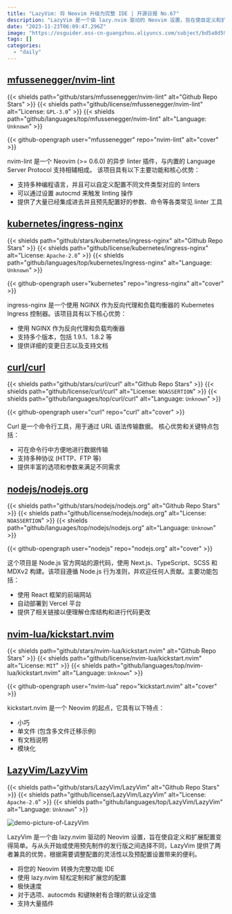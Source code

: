 ```yaml
---
title: "LazyVim: 将 Neovim 升级为完整 IDE | 开源日报 No.67"
description: "LazyVim 是一个由 lazy.nvim 驱动的 Neovim 设置，旨在使自定义和扩展配置变得简单。与从头开始或使用预先制作的发行版之间选择不同，LazyVim 提供了两者兼具的优势，根据需要调整配置的灵活性以及预配置设置带来的便利。打造 Neovim 完美 IDE，轻松自定义配置，性能卓越，支持丰富插件。"
date: "2023-11-23T06:09:47.296Z"
image: "https://osguider.oss-cn-guangzhou.aliyuncs.com/subject/bd5a8d591254f49d085a5a9af2b8b1eb.png"
tags: []
categories:
  - "daily"
---
```


## [mfussenegger/nvim-lint](https://github.com/mfussenegger/nvim-lint)

{{< shields path="github/stars/mfussenegger/nvim-lint" alt="Github Repo Stars" >}} {{< shields path="github/license/mfussenegger/nvim-lint" alt="License: `GPL-3.0`" >}} {{< shields path="github/languages/top/mfussenegger/nvim-lint" alt="Language: `Unknown`" >}}

{{< github-opengraph user="mfussenegger" repo="nvim-lint" alt="cover" >}}

nvim-lint 是一个 Neovim (>= 0.6.0) 的异步 linter 插件，与内置的 Language Server Protocol 支持相辅相成。
该项目具有以下主要功能和核心优势：

- 支持多种编程语言，并且可以自定义配置不同文件类型对应的 linters
- 可以通过设置 autocmd 来触发 linting 操作
- 提供了大量已经集成进去并且预先配置好的参数、命令等各类常见 linter 工具
  
## [kubernetes/ingress-nginx](https://github.com/kubernetes/ingress-nginx)

{{< shields path="github/stars/kubernetes/ingress-nginx" alt="Github Repo Stars" >}} {{< shields path="github/license/kubernetes/ingress-nginx" alt="License: `Apache-2.0`" >}} {{< shields path="github/languages/top/kubernetes/ingress-nginx" alt="Language: `Unknown`" >}}

{{< github-opengraph user="kubernetes" repo="ingress-nginx" alt="cover" >}}

ingress-nginx 是一个使用 NGINX 作为反向代理和负载均衡器的 Kubernetes Ingress 控制器。该项目具有以下核心优势：

- 使用 NGINX 作为反向代理和负载均衡器
- 支持多个版本，包括 1.9.1、1.8.2 等
- 提供详细的变更日志以及支持文档
  
## [curl/curl](https://github.com/curl/curl)

{{< shields path="github/stars/curl/curl" alt="Github Repo Stars" >}} {{< shields path="github/license/curl/curl" alt="License: `NOASSERTION`" >}} {{< shields path="github/languages/top/curl/curl" alt="Language: `Unknown`" >}}

{{< github-opengraph user="curl" repo="curl" alt="cover" >}}

Curl 是一个命令行工具，用于通过 URL 语法传输数据。
核心优势和关键特点包括：

- 可在命令行中方便地进行数据传输
- 支持多种协议 (HTTP、FTP 等)
- 提供丰富的选项和参数来满足不同需求
  
## [nodejs/nodejs.org](https://github.com/nodejs/nodejs.org)

{{< shields path="github/stars/nodejs/nodejs.org" alt="Github Repo Stars" >}} {{< shields path="github/license/nodejs/nodejs.org" alt="License: `NOASSERTION`" >}} {{< shields path="github/languages/top/nodejs/nodejs.org" alt="Language: `Unknown`" >}}

{{< github-opengraph user="nodejs" repo="nodejs.org" alt="cover" >}}

这个项目是 Node.js 官方网站的源代码，使用 Next.js、TypeScript、SCSS 和 MDXv2 构建。该项目遵循 Node.js 行为准则，并欢迎任何人贡献。主要功能包括：

- 使用 React 框架的前端网站
- 自动部署到 Vercel 平台
- 提供了相关链接以便理解仓库结构和进行代码更改
  
## [nvim-lua/kickstart.nvim](https://github.com/nvim-lua/kickstart.nvim)

{{< shields path="github/stars/nvim-lua/kickstart.nvim" alt="Github Repo Stars" >}} {{< shields path="github/license/nvim-lua/kickstart.nvim" alt="License: `MIT`" >}} {{< shields path="github/languages/top/nvim-lua/kickstart.nvim" alt="Language: `Unknown`" >}}

{{< github-opengraph user="nvim-lua" repo="kickstart.nvim" alt="cover" >}}

kickstart.nvim 是一个 Neovim 的起点，它具有以下特点：

- 小巧
- 单文件 (包含多文件迁移示例)
- 有文档说明
- 模块化
  
## [LazyVim/LazyVim](https://github.com/LazyVim/LazyVim)

{{< shields path="github/stars/LazyVim/LazyVim" alt="Github Repo Stars" >}} {{< shields path="github/license/LazyVim/LazyVim" alt="License: `Apache-2.0`" >}} {{< shields path="github/languages/top/LazyVim/LazyVim" alt="Language: `Unknown`" >}}

![demo-picture-of-LazyVim](https://osguider.oss-cn-guangzhou.aliyuncs.com/subject/8b8527aa1ad94272fa06e37a4160c996.jpeg)

LazyVim 是一个由 lazy.nvim 驱动的 Neovim 设置，旨在使自定义和扩展配置变得简单。与从头开始或使用预先制作的发行版之间选择不同，LazyVim 提供了两者兼具的优势，根据需要调整配置的灵活性以及预配置设置带来的便利。

- 将您的 Neovim 转换为完整功能 IDE
- 使用 lazy.nvim 轻松定制和扩展您的配置
- 极快速度
- 对于选项、autocmds 和键映射有合理的默认设定值
- 支持大量插件
  